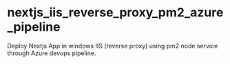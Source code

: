 # nextjs_iis_reverse_proxy_pm2_azure_pipeline
Deploy Nextjs App in windows IIS (reverse proxy) using pm2 node service through Azure devops pipeline.
